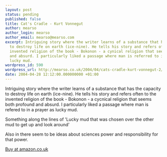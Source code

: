 ```yaml
---
layout: post
status: pending
published: false
title: Cat's Cradle - Kurt Vonnegut
author: mearso
author_login: mearso
author_email: mearso@mearso.com
excerpt: Intriguing story where the writer learns of a substance that has the capacity
  to destroy life on earth (ice-nine). He tells his story and refers often to the
  invented religion of the book - Bokonon - a cynical religion that seems both profound
  and absurd. I particularly liked a passage where man is referred to in a prayer as
  lucky mud.
wordpress_id: 590
wordpress_url: http://mearso.co.uk/2004/04/cats-cradle-kurt-vonnegut-2/
date: 2004-04-28 12:12:00.000000000 +01:00
---
```

Intriguing story where the writer learns of a substance that has the capacity to destroy life on earth (ice-nine). He tells his story and refers often to the invented religion of the book - Bokonon - a cycnical religion that seems both profound and absurd. I particularly liked a passage where man is refered to in a prayer as lucky mud.

Something along the lines of 'Lucky mud that was chosen over the other mud to get up and look around'

Also in there seem to be ideas about sciences power and responsibility for that power.


<A HREF="http://www.amazon.co.uk/exec/obidos/ASIN/0140285601/mearso-21">Buy at amazon.co.uk</A>

